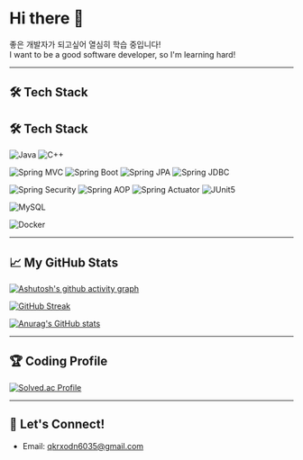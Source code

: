# Hi there 👋

좋은 개발자가 되고싶어 열심히 학습 중입니다!  
I want to be a good software developer, so I'm learning hard!

---

## 🛠️ Tech Stack

## 🛠️ Tech Stack

<!-- Language -->
![Java](https://img.shields.io/badge/Java-007396?style=flat-square&logo=Java&logoColor=white)
![C++](https://img.shields.io/badge/C++-00599C?style=flat-square&logo=c%2B%2B&logoColor=white)

<!-- Spring -->
![Spring MVC](https://img.shields.io/badge/Spring%20MVC-6DB33F?style=flat-square&logo=Spring&logoColor=white)
![Spring Boot](https://img.shields.io/badge/Spring%20Boot-6DB33F?style=flat-square&logo=Spring%20Boot&logoColor=white)
![Spring JPA](https://img.shields.io/badge/Spring%20JPA-6DB33F?style=flat-square&logo=Hibernate&logoColor=white)
![Spring JDBC](https://img.shields.io/badge/Spring%20JDBC-6DB33F?style=flat-square&logo=Spring&logoColor=white)

<!-- Spring Security / AOP / Actuator / JUnit5 -->
![Spring Security](https://img.shields.io/badge/Spring%20Security-6DB33F?style=flat-square&logo=Spring%20Security&logoColor=white)
![Spring AOP](https://img.shields.io/badge/Spring%20AOP-6DB33F?style=flat-square&logo=Spring&logoColor=white)
![Spring Actuator](https://img.shields.io/badge/Spring%20Actuator-6DB33F?style=flat-square&logo=Spring&logoColor=white)
![JUnit5](https://img.shields.io/badge/JUnit5-25A162?style=flat-square&logo=JUnit5&logoColor=white)

<!-- Database -->
![MySQL](https://img.shields.io/badge/MySQL-4479A1?style=flat-square&logo=MySQL&logoColor=white)

<!-- Infra -->
![Docker](https://img.shields.io/badge/Docker-2496ED?style=flat-square&logo=Docker&logoColor=white)




---

## 📈 My GitHub Stats
[![Ashutosh's github activity graph](https://github-readme-activity-graph.vercel.app/graph?username=taewoocode&theme=react-dark)](https://github.com/ashutosh00710/github-readme-activity-graph)

[![GitHub Streak](https://github-readme-streak-stats.herokuapp.com/?user=taewoocode&theme=dark)](https://git.io/streak-stats)

[![Anurag's GitHub stats](https://github-readme-stats.vercel.app/api?username=taewoocode&show_icons=true&theme=dark)](https://github.com/anuraghazra/github-readme-stats)

---

## 🏆 Coding Profile
[![Solved.ac Profile](http://mazassumnida.wtf/api/generate_badge?boj=qkrxodn6035)](https://solved.ac/qkrxodn6035)

---

## 💬 Let's Connect!
- Email: qkrxodn6035@gmail.com
